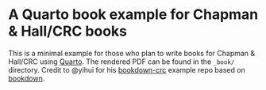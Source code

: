# A Quarto book example for Chapman & Hall/CRC books

This is a minimal example for those who plan to write books for Chapman & Hall/CRC using [Quarto](https://quarto.org/docs/books/). The rendered PDF can be found in the `_book/` directory. Credit to @yihui for his [bookdown-crc](https://github.com/yihui/bookdown-crc) example repo based on [bookdown](https://bookdown.org/).
